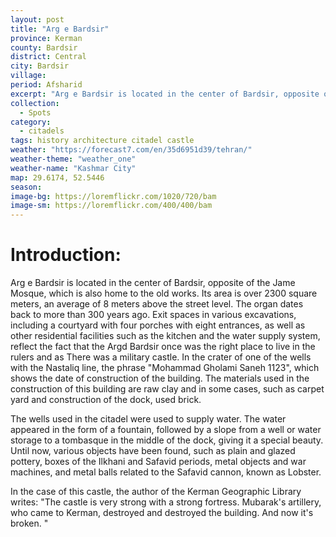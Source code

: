 ```yaml
---
layout: post
title: "Arg e Bardsir"
province: Kerman
county: Bardsir
district: Central
city: Bardsir
village:
period: Afsharid
excerpt: "Arg e Bardsir is located in the center of Bardsir, opposite of the Jame Mosque, which is also home to the old works."
collection:
  - Spots
category: 
  - citadels
tags: history architecture citadel castle
weather: "https://forecast7.com/en/35d6951d39/tehran/"
weather-theme: "weather_one"
weather-name: "Kashmar City"
map: 29.6174, 52.5446
season:
image-bg: https://loremflickr.com/1020/720/bam
image-sm: https://loremflickr.com/400/400/bam
---
```

# **Introduction:**

Arg e Bardsir is located in the center of Bardsir, opposite of the Jame Mosque, which is also home to the old works. Its area is over 2300 square meters, an average of 8 meters above the street level. The organ dates back to more than 300 years ago. Exit spaces in various excavations, including a courtyard with four porches with eight entrances, as well as other residential facilities such as the kitchen and the water supply system, reflect the fact that the Argd Bardsir once was the right place to live in the rulers and as There was a military castle. In the crater of one of the wells with the Nastaliq line, the phrase "Mohammad Gholami Saneh 1123", which shows the date of construction of the building. The materials used in the construction of this building are raw clay and in some cases, such as carpet yard and construction of the dock, used brick.

The wells used in the citadel were used to supply water. The water appeared in the form of a fountain, followed by a slope from a well or water storage to a tombasque in the middle of the dock, giving it a special beauty. Until now, various objects have been found, such as plain and glazed pottery, boxes of the Ilkhani and Safavid periods, metal objects and war machines, and metal balls related to the Safavid cannon, known as Lobster.

In the case of this castle, the author of the Kerman Geographic Library writes: "The castle is very strong with a strong fortress. Mubarak's artillery, who came to Kerman, destroyed and destroyed the building. And now it's broken. "